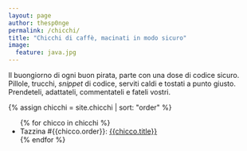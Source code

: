 ```yaml
---
layout: page
author: thesp0nge
permalink: /chicchi/
title: "Chicchi di caffè, macinati in modo sicuro"
image:
  feature: java.jpg
---
```


Il buongiorno di ogni buon pirata, parte con una dose di codice sicuro.
Pillole, trucchi, _snippet_ di codice, serviti caldi e tostati a punto giusto.
Prendeteli, adattateli, commentateli e fateli vostri.

{% assign chicchi = site.chicchi | sort: "order" %}

<ul>
{% for chicco in chicchi %}
  <li>Tazzina #{{chicco.order}}: <a href="{{chicco.url}}">{{chicco.title}}</a></li>
{% endfor %}
</ul>
